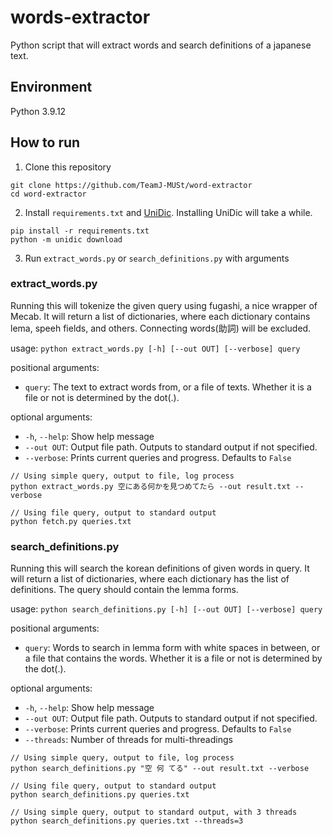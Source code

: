 # words-extractor
Python script that will extract words and search definitions of a japanese text.

## Environment
Python 3.9.12

## How to run
1. Clone this repository
```
git clone https://github.com/TeamJ-MUSt/word-extractor
cd word-extractor
```
2. Install `requirements.txt` and [UniDic](https://github.com/polm/unidic-py?tab=readme-ov-file). Installing UniDic will take a while.
```
pip install -r requirements.txt
python -m unidic download
```
3. Run `extract_words.py` or `search_definitions.py` with arguments

### extract_words.py
Running this will tokenize the given query using fugashi, a nice wrapper of Mecab. It will return a list of dictionaries, where each dictionary contains lema, speeh fields, and others. Connecting words(助詞) will be excluded.

usage: `python extract_words.py [-h] [--out OUT] [--verbose] query`

positional arguments:  
- `query`: The text to extract words from, or a file of texts. Whether it is a file or not is determined by the dot(.).  

optional arguments:  
- `-h`, `--help`: Show help message  
- `--out OUT`: Output file path. Outputs to standard output if not specified.  
- `--verbose`: Prints current queries and progress. Defaults to `False`
```
// Using simple query, output to file, log process
python extract_words.py 空にある何かを見つめてたら --out result.txt --verbose

// Using file query, output to standard output
python fetch.py queries.txt
```
### search_definitions.py
Running this will search the korean definitions of given words in query. It will return a list of dictionaries, where each dictionary has the list of definitions. The query should contain the lemma forms.

usage: `python search_definitions.py [-h] [--out OUT] [--verbose] query`

positional arguments:  
- `query`: Words to search in lemma form with white spaces in between, or a file that contains the words. Whether it is a file or not is determined by the dot(.).  

optional arguments:  
- `-h`, `--help`: Show help message  
- `--out OUT`: Output file path. Outputs to standard output if not specified.  
- `--verbose`: Prints current queries and progress. Defaults to `False`
- `--threads`: Number of threads for multi-threadings

```
// Using simple query, output to file, log process
python search_definitions.py "空 何 てる" --out result.txt --verbose

// Using file query, output to standard output
python search_definitions.py queries.txt

// Using simple query, output to standard output, with 3 threads
python search_definitions.py queries.txt --threads=3
```
